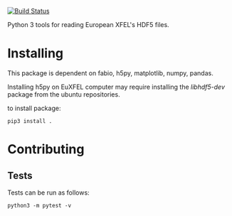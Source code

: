 [![Build Status](https://travis-ci.org/European-XFEL/karabo_data.svg?branch=master)](https://travis-ci.org/European-XFEL/karabo_data)

Python 3 tools for reading European XFEL's HDF5 files.


Installing
==========
This package is dependent on fabio, h5py, matplotlib, numpy, pandas.

Installing h5py on EuXFEL computer may require installing the *libhdf5-dev*
package from the ubuntu repositories.

to install package:

    pip3 install .


Contributing
===========

Tests
-----

Tests can be run as follows:

    python3 -m pytest -v
